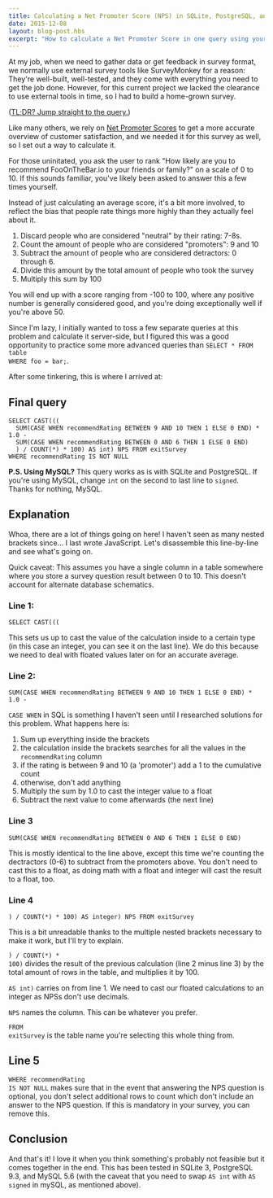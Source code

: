 ```yaml
---
title: Calculating a Net Promoter Score (NPS) in SQLite, PostgreSQL, and MySQL
date: 2015-12-08
layout: blog-post.hbs
excerpt: "How to calculate a Net Promoter Score in one query using your favourite SQL-based DBMS."
---
```


At my job, when we need to gather data or get feedback in survey format, we normally use external survey tools like SurveyMonkey for a reason: They're well-built, well-tested, and they come with everything you need to get the job done. However, for this current project we lacked the clearance to use external tools in time, so I had to build a home-grown survey.

(<a href="#finalquery">TL;DR? Jump straight to the query.</a>)

Like many others, we rely on [Net Promoter Scores](https://www.netpromoter.com/know/) to get a more accurate overview of customer satisfaction, and we needed it for this survey as well, so I set out a way to calculate it.

For those uninitated, you ask the user to rank "How likely are you to recommend FooOnTheBar.io to your friends or family?" on a scale of 0 to 10. If this sounds familiar, you've likely been asked to answer this a few times yourself.

Instead of just calculating an average score, it's a bit more involved, to reflect the bias that people rate things more highly than they actually feel about it.

1) Discard people who are considered "neutral" by their rating: 7-8s.
2) Count the amount of people who are considered "promoters": 9 and 10
3) Subtract the amount of people who are considered detractors: 0 through 6.
4) Divide this amount by the total amount of people who took the survey
5) Multiply this sum by 100

You will end up with a score ranging from -100 to 100, where any positive number is generally considered good, and you're doing exceptionally well if you're above 50.

Since I'm lazy, I initially wanted to toss a few separate queries at this problem and calculate it server-side, but I figured this was a good opportunity to practice some more advanced queries than <code data-syntaxhighlight class="language-sql">SELECT * FROM table WHERE foo = bar;</code>.

After some tinkering, this is where I arrived at:

<h2 id="finalquery">Final query</h2>

<pre><code data-syntaxhighlight class="language-sql">SELECT CAST(((
  SUM(CASE WHEN recommendRating BETWEEN 9 AND 10 THEN 1 ELSE 0 END) * 1.0 -
  SUM(CASE WHEN recommendRating BETWEEN 0 AND 6 THEN 1 ELSE 0 END)
  ) / COUNT(*) * 100) AS int) NPS FROM exitSurvey
WHERE recommendRating IS NOT NULL
</code></pre>

**P.S. Using MySQL?** This query works as is with SQLite and PostgreSQL. If you're using MySQL, change `int` on the second to last line to `signed`. Thanks for nothing, MySQL.

## Explanation
Whoa, there are a lot of things going on here! I haven't seen as many nested brackets since… I last wrote JavaScript. Let's disassemble this line-by-line and see what's going on.

Quick caveat: This assumes you have a single column in a table somewhere where you store a survey question result between 0 to 10. This doesn't account for alternate database schematics.

### Line 1:
<pre><code data-syntaxhighlight class="language-sql">SELECT CAST(((
</code></pre>

This sets us up to cast the value of the calculation inside to a certain type (in this case an integer, you can see it on the last line). We do this because we need to deal with floated values later on for an accurate average.

### Line 2:

<pre><code data-syntaxhighlight class="language-sql">SUM(CASE WHEN recommendRating BETWEEN 9 AND 10 THEN 1 ELSE 0 END) * 1.0 -
</code></pre>
`CASE WHEN` in SQL is something I haven't seen until I researched solutions for this problem. What happens here is:

1) Sum up everything inside the brackets
2) the calculation inside the brackets searches for all the values in the `recommendRating` column
3) if the rating is between 9 and 10 (a 'promoter') add a 1 to the cumulative count
4) otherwise, don't add anything
5) Multiply the sum by 1.0 to cast the integer value to a float
6) Subtract the next value to come afterwards (the next line)

### Line 3

<pre><code data-syntaxhighlight class="language-sql">SUM(CASE WHEN recommendRating BETWEEN 0 AND 6 THEN 1 ELSE 0 END)
</code></pre>
This is mostly identical to the line above, except this time we're counting the dectractors (0-6) to subtract from the promoters above. You don't need to cast this to a float, as doing math with a float and integer will cast the result to a float, too.

### Line 4

<pre><code data-syntaxhighlight class="language-sql">) / COUNT(*) * 100) AS integer) NPS FROM exitSurvey
</code></pre>
This is a bit unreadable thanks to the multiple nested brackets necessary to make it work, but I'll try to explain.

<code data-syntaxhighlight class="language-sql">) / COUNT(*) * 100)</code> divides the result of the previous calculation (line 2 minus line 3) by the total amount of rows in the table, and multiplies it by 100.

<code data-syntaxhighlight class="language-sql">AS int)</code> carries on from line 1. We need to cast our floated calculations to an integer as NPSs don't use decimals.

<code data-syntaxhighlight class="language-sql">NPS</code> names the column. This can be whatever you prefer.

<code data-syntaxhighlight class="language-sql">FROM exitSurvey</code> is the table name you're selecting this whole thing from.

## Line 5
<code data-syntaxhighlight class="language-sql">WHERE recommendRating IS NOT NULL</code> makes sure that in the event that answering the NPS question is optional, you don't select additional rows to count which don't include an answer to the NPS question. If this is mandatory in your survey, you can remove this.

## Conclusion
And that's it! I love it when you think something's probably not feasible but it comes together in the end. This has been tested in SQLite 3, PostgreSQL 9.3, and MySQL 5.6 (with the caveat that you need to swap `AS int` with `AS signed` in mySQL, as mentioned above).
